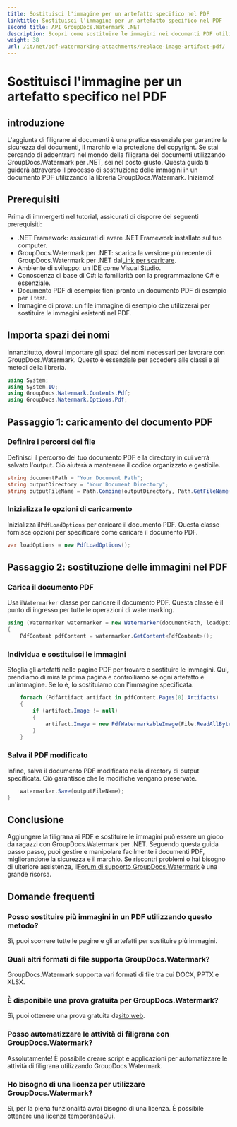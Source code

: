 ```yaml
---
title: Sostituisci l'immagine per un artefatto specifico nel PDF
linktitle: Sostituisci l'immagine per un artefatto specifico nel PDF
second_title: API GroupDocs.Watermark .NET
description: Scopri come sostituire le immagini nei documenti PDF utilizzando GroupDocs.Watermark per .NET con questo tutorial completo passo dopo passo.
weight: 38
url: /it/net/pdf-watermarking-attachments/replace-image-artifact-pdf/
---
```


# Sostituisci l'immagine per un artefatto specifico nel PDF

## introduzione
L'aggiunta di filigrane ai documenti è una pratica essenziale per garantire la sicurezza dei documenti, il marchio e la protezione del copyright. Se stai cercando di addentrarti nel mondo della filigrana dei documenti utilizzando GroupDocs.Watermark per .NET, sei nel posto giusto. Questa guida ti guiderà attraverso il processo di sostituzione delle immagini in un documento PDF utilizzando la libreria GroupDocs.Watermark. Iniziamo!
## Prerequisiti
Prima di immergerti nel tutorial, assicurati di disporre dei seguenti prerequisiti:
- .NET Framework: assicurati di avere .NET Framework installato sul tuo computer.
-  GroupDocs.Watermark per .NET: scarica la versione più recente di GroupDocs.Watermark per .NET dal[Link per scaricare](https://releases.groupdocs.com/Watermark/net/).
- Ambiente di sviluppo: un IDE come Visual Studio.
- Conoscenza di base di C#: la familiarità con la programmazione C# è essenziale.
- Documento PDF di esempio: tieni pronto un documento PDF di esempio per il test.
- Immagine di prova: un file immagine di esempio che utilizzerai per sostituire le immagini esistenti nel PDF.
## Importa spazi dei nomi
Innanzitutto, dovrai importare gli spazi dei nomi necessari per lavorare con GroupDocs.Watermark. Questo è essenziale per accedere alle classi e ai metodi della libreria.
```csharp
using System;
using System.IO;
using GroupDocs.Watermark.Contents.Pdf;
using GroupDocs.Watermark.Options.Pdf;
```

## Passaggio 1: caricamento del documento PDF
### Definire i percorsi dei file
Definisci il percorso del tuo documento PDF e la directory in cui verrà salvato l'output. Ciò aiuterà a mantenere il codice organizzato e gestibile.
```csharp
string documentPath = "Your Document Path";
string outputDirectory = "Your Document Directory";
string outputFileName = Path.Combine(outputDirectory, Path.GetFileName(documentPath));
```
### Inizializza le opzioni di caricamento
 Inizializza il`PdfLoadOptions` per caricare il documento PDF. Questa classe fornisce opzioni per specificare come caricare il documento PDF.
```csharp
var loadOptions = new PdfLoadOptions();
```
## Passaggio 2: sostituzione delle immagini nel PDF
### Carica il documento PDF
 Usa il`Watermarker` classe per caricare il documento PDF. Questa classe è il punto di ingresso per tutte le operazioni di watermarking.
```csharp
using (Watermarker watermarker = new Watermarker(documentPath, loadOptions))
{
    PdfContent pdfContent = watermarker.GetContent<PdfContent>();
```
### Individua e sostituisci le immagini
Sfoglia gli artefatti nelle pagine PDF per trovare e sostituire le immagini. Qui, prendiamo di mira la prima pagina e controlliamo se ogni artefatto è un'immagine. Se lo è, lo sostituiamo con l'immagine specificata.
```csharp
    foreach (PdfArtifact artifact in pdfContent.Pages[0].Artifacts)
    {
        if (artifact.Image != null)
        {
            artifact.Image = new PdfWatermarkableImage(File.ReadAllBytes("Your Image Path"));
        }
    }
```
### Salva il PDF modificato
Infine, salva il documento PDF modificato nella directory di output specificata. Ciò garantisce che le modifiche vengano preservate.
```csharp
    watermarker.Save(outputFileName);
}
```

## Conclusione
 Aggiungere la filigrana ai PDF e sostituire le immagini può essere un gioco da ragazzi con GroupDocs.Watermark per .NET. Seguendo questa guida passo passo, puoi gestire e manipolare facilmente i documenti PDF, migliorandone la sicurezza e il marchio. Se riscontri problemi o hai bisogno di ulteriore assistenza, il[Forum di supporto GroupDocs.Watermark](https://forum.groupdocs.com/c/watermark/19) è una grande risorsa.
## Domande frequenti
### Posso sostituire più immagini in un PDF utilizzando questo metodo?
Sì, puoi scorrere tutte le pagine e gli artefatti per sostituire più immagini.
### Quali altri formati di file supporta GroupDocs.Watermark?
GroupDocs.Watermark supporta vari formati di file tra cui DOCX, PPTX e XLSX.
### È disponibile una prova gratuita per GroupDocs.Watermark?
 Sì, puoi ottenere una prova gratuita da[sito web](https://releases.groupdocs.com/).
### Posso automatizzare le attività di filigrana con GroupDocs.Watermark?
Assolutamente! È possibile creare script e applicazioni per automatizzare le attività di filigrana utilizzando GroupDocs.Watermark.
### Ho bisogno di una licenza per utilizzare GroupDocs.Watermark?
 Sì, per la piena funzionalità avrai bisogno di una licenza. È possibile ottenere una licenza temporanea[Qui](https://purchase.groupdocs.com/temporary-license/).